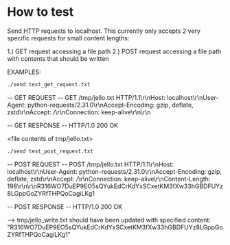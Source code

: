 # How to test

Send HTTP requests to localhost. This currently only accepts 2 very specific requests for small content lengths:

1.) GET request accessing a file path
2.) POST request accessing a file path with contents that should be written

EXAMPLES:

```bash
./send test_get_request.txt
```

-- GET REQUEST --
GET /tmp/jello.txt HTTP/1.1\r\nHost: localhost\r\nUser-Agent: python-requests/2.31.0\r\nAccept-Encoding: gzip, deflate, zstd\r\nAccept: */*\r\nConnection: keep-alive\r\n\r\n

-- GET RESPONSE --
HTTP/1.0 200 OK

<file contents of tmp/jello.txt>


```bash
./send test_post_request.txt
```

-- POST REQUEST --
POST /tmp/jello.txt HTTP/1.1\r\nHost: localhost\r\nUser-Agent: python-requests/2.31.0\r\nAccept-Encoding: gzip, deflate, zstd\r\nAccept: */*\r\nConnection: keep-alive\r\nContent-Length: 198\r\n\r\nR316WO7DuEP9EO5sQYukEdCrKdYxSCxetKM3fXw33hGBDFUYz8LGppGoZYRfTHPQoCagiLKg1

-- POST RESPONSE --
HTTP/1.0 200 OK

--> tmp/jello_write.txt should have been updated with specified content:
"R316WO7DuEP9EO5sQYukEdCrKdYxSCxetKM3fXw33hGBDFUYz8LGppGoZYRfTHPQoCagiLKg1"
